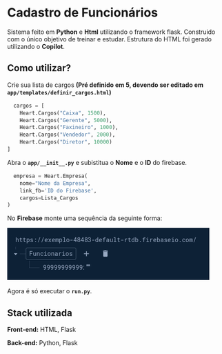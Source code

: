 
# Cadastro de Funcionários

Sistema feito em **Python** e **Html** utilizando o framework flask. Construido com o único objetivo de treinar e estudar. Estrutura do HTML foi gerado utilizando o **Copilot**.


## Como utilizar?


Crie sua lista de cargos **(Pré definido em 5, devendo ser editado em ```app/templates/definir_cargos.html```)**

```python
  cargos = [ 
    Heart.Cargos("Caixa", 1500),
    Heart.Cargos("Gerente", 5000),    
    Heart.Cargos("Faxineiro", 1000),
    Heart.Cargos("Vendedor", 2000),
    Heart.Cargos("Diretor", 10000)
]
```
Abra o **```app/__init__.py```** e subistitua o **Nome** e o **ID** do firebase.
```python
  empresa = Heart.Empresa(
    nome="Nome da Empresa",
    link_fb='ID do Firebase',
    cargos=Lista_Cargos
)
```
No **Firebase** monte uma sequência da seguinte forma:

![Como configurar](./scr/firebase_exemple.png)

Agora é só executar o **```run.py```**.

## Stack utilizada

**Front-end:** HTML, Flask

**Back-end:** Python, Flask

